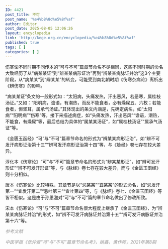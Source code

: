 ```yaml
---
ID: 4421
post_title: 不可
post_name: '%e4%b8%8d%e5%8f%af'
author: Editor
post_date: 2025-08-05 12:06:26
layout: encyclopedia
link: 'http://kege.org.cn/encyclopedia/%e4%b8%8d%e5%8f%af'
published: true
tags: [ ]
categories: [ ]
---
```

伤寒论不同时期不同传本的“可与不可”篇章节命名不尽相同，这些不同时期的命名大致经历了从“病某某证”到“辨某某病形证治”再到“辨某某病脉证并治”这3个主要阶段，从“病某某”到“辨某某”的转变，可能受到南北朝时期《伤寒杂病论》离析出《辨伤寒》的影响。

“病某某证”条文的一般形式如：“太阳病，头痛发热，汗出恶风，若恶寒，属桂枝汤证。”又如：“阳明病，谵语，有潮热，而反不能食者，必有燥屎五、六枚；若能食者，但坚耳，属承气汤证。”其体现出的条文内涵是，先确定病名，如“太阳病”“阳明病”“伤寒”等，接下来描述病症，如“头痛发热，汗出恶风”“谵语，潮热，不能食，有燥屎”等，最后总结为具体的“属某某汤证”，如“属桂枝汤证”“属承气汤证”等。

《金匮玉函经》“可”与“不可”篇章节命名的形式为“辨某某病形证治”，如“辨不可发汗病形证治第十三”“辨可发汗病形证治第十四”等，与《脉经》卷七存在较大差异。

淳化本《伤寒论》“可”与“不可”篇章节命名的形式为“辨某某形证”，如“辨可发汗形证”“辨不可发汗形证”等，与《脉经》卷七存在较大差异，而与《金匮玉函经》则十分相似。

唐本《伤寒论》比较特殊，其章节是以“忌某某”“宜某某”的形式命名，如“忌发汗第一”“宜发汗第二”“忌吐第三”“宜吐第四”等，与《脉经》卷七、《金匮玉函经》等皆不相似。这是由于孙思邈对“可”与“不可”篇的章节命名做出了修改所致。

宋本《伤寒论》“可”与“不可”篇章节命名很大程度上继承了《金匮玉函经》，为“辨某某病脉证并治”的形式，如“辨不可发汗病脉证并治第十五”“辨可发汗病脉证并治第十六”等。

<span style="color: #999999;"><em>参考文献</em></span>

<span style="color: #999999;"><em>中医学报《张仲景“可”与“不可”篇章节命名考》，姚鑫，黄作阵，2021年第8期</em></span>

&nbsp;
